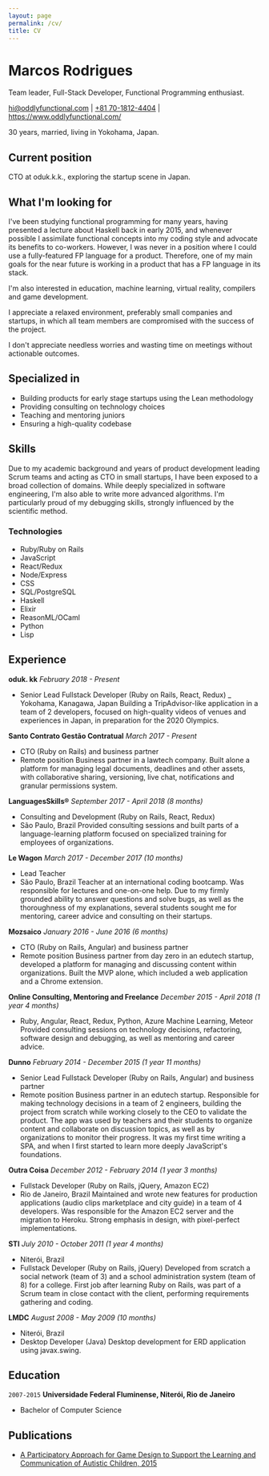 ```yaml
---
layout: page
permalink: /cv/
title: CV
---
```

<!--
<link href="/assets/css/cv-screen.css" type="text/css" rel="stylesheet" media="screen">
-->
<link href="/assets/css/cv-print.css" type="text/css" rel="stylesheet" media="print">

# Marcos Rodrigues
Team leader, Full-Stack Developer, Functional Programming enthusiast.

<div id="webaddress">
  <a href="mailto:hi@oddlyfunctional.com">hi@oddlyfunctional.com</a>
  | <a href="tel:+81 70-1812-4404">+81 70-1812-4404</a>
  | <a href="https://www.oddlyfunctional.com/">https://www.oddlyfunctional.com/</a>
</div>

30 years, married, living in Yokohama, Japan.

## Current position

CTO at oduk.k.k., exploring the startup scene in Japan.

## What I'm looking for

I've been studying functional programming for many years, having presented a
lecture about Haskell back in early 2015, and whenever possible I assimilate
functional concepts into my coding style and advocate its benefits to
co-workers. However, I was never in a position where I could use a
fully-featured FP language for a product. Therefore, one of my main goals for
the near future is working in a product that has a FP language in its stack.

I'm also interested in education, machine learning, virtual reality, compilers
and game development.

I appreciate a relaxed environment, preferably small companies and startups, in
which all team members are compromised with the success of the project.

I don't appreciate needless worries and wasting time on meetings without
actionable outcomes.

## Specialized in

- Building products for early stage startups using the Lean methodology
- Providing consulting on technology choices
- Teaching and mentoring juniors
- Ensuring a high-quality codebase

## Skills

Due to my academic background and years of product development leading Scrum
teams and acting as CTO in small startups, I have been exposed to a broad
collection of domains. While deeply specialized in software engineering, I'm also
able to write more advanced algorithms. I'm particularly proud of my debugging skills,
strongly influenced by the scientific method.

### Technologies

- Ruby/Ruby on Rails
- JavaScript
- React/Redux
- Node/Express
- CSS
- SQL/PostgreSQL
- Haskell
- Elixir
- ReasonML/OCaml
- Python
- Lisp

## Experience

__oduk. kk__
*February 2018 - Present*
- Senior Lead Fullstack Developer (Ruby on Rails, React, Redux)
_ Yokohama, Kanagawa, Japan
Building a TripAdvisor-like application in a team of 2 developers, focused on
high-quality videos of venues and experiences in Japan, in preparation for the
2020 Olympics.

__Santo Contrato Gestão Contratual__
*March 2017 - Present*
- CTO (Ruby on Rails) and business partner
- Remote position
Business partner in a lawtech company. Built alone a platform for managing
legal documents, deadlines and other assets, with collaborative sharing,
versioning, live chat, notifications and granular permissions system.

__LanguagesSkills®__
*September 2017 - April 2018 (8 months)*
- Consulting and Development (Ruby on Rails, React, Redux)
- São Paulo, Brazil
Provided consulting sessions and built parts of a language-learning platform
focused on specialized training for employees of organizations.

__Le Wagon__
*March 2017 - December 2017 (10 months)*
- Lead Teacher
- São Paulo, Brazil
Teacher at an international coding bootcamp. Was responsible for lectures and
one-on-one help. Due to my firmly grounded ability to answer questions and
solve bugs, as well as the thoroughness of my explanations, several students
sought me for mentoring, career advice and consulting on their startups.

__Mozsaico__
*January 2016 - June 2016 (6 months)*
- CTO (Ruby on Rails, Angular) and business partner
- Remote position
Business partner from day zero in an edutech startup, developed a platform for
managing and discussing content within organizations. Built the MVP alone,
which included a web application and a Chrome extension.

__Online Consulting, Mentoring and Freelance__
*December 2015 - April 2018 (1 year 4 months)*
- Ruby, Angular, React, Redux, Python, Azure Machine Learning, Meteor
Provided consulting sessions on technology decisions, refactoring, software
design and debugging, as well as mentoring and career advice.

__Dunno__
*February 2014 - December 2015 (1 year 11 months)*
- Senior Lead Fullstack Developer (Ruby on Rails, Angular) and business partner
- Remote position
Business partner in an edutech startup. Responsible for making technology
decisions in a team of 2 engineers, building the project from scratch while
working closely to the CEO to validate the product. The app was used by
teachers and their students to organize content and collaborate on discussion
topics, as well as by organizations to monitor their progress. It was my first
time writing a SPA, and when I first started to learn more deeply JavaScript's
foundations.

__Outra Coisa__
*December 2012 - February 2014 (1 year 3 months)*
- Fullstack Developer (Ruby on Rails, jQuery, Amazon EC2)
- Rio de Janeiro, Brazil
Maintained and wrote new features for production applications (audio clips
marketplace and city guide) in a team of 4 developers. Was responsible for the
Amazon EC2 server and the migration to Heroku. Strong emphasis in design, with
pixel-perfect implementations.

__STI__
*July 2010 - October 2011 (1 year 4 months)*
- Niterói, Brazil
- Fullstack Developer (Ruby on Rails, jQuery)
Developed from scratch a social network (team of 3) and a school administration
system (team of 8) for a college. First job after learning Ruby on Rails, was
part of a Scrum team in close contact with the client, performing requirements
gathering and coding.

__LMDC__
*August 2008 - May 2009 (10 months)*
- Niterói, Brazil
- Desktop Developer (Java)
Desktop development for ERD application using javax.swing.

## Education

`2007-2015`
__Universidade Federal Fluminense, Niterói, Rio de Janeiro__
- Bachelor of Computer Science

## Publications

- [A Participatory Approach for Game Design to Support the Learning and Communication of Autistic Children, 2015](https://www.researchgate.net/publication/300253291_A_Participatory_Approach_for_Game_Design_to_Support_the_Learning_and_Communication_of_Autistic_Children)

<!-- ### Footer
Last updated: November 2018 -->
